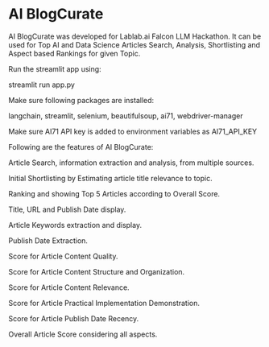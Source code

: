 # AI BlogCurate
AI BlogCurate was developed for Lablab.ai Falcon LLM Hackathon. It can be used for Top AI and Data Science Articles Search, Analysis, Shortlisting and Aspect based Rankings for given Topic.

Run the streamlit app using:

streamlit run app.py

Make sure following packages are installed:

langchain, streamlit, selenium, beautifulsoup, ai71, webdriver-manager 

Make sure AI71 API key is added to environment variables as AI71_API_KEY

Following are the features of AI BlogCurate:

Article Search, information extraction and analysis, from multiple sources.

Initial Shortlisting by Estimating article title relevance to topic.

Ranking and showing Top 5 Articles according to Overall Score.

Title, URL and Publish Date display.

Article Keywords extraction and display.

Publish Date Extraction.

Score for Article Content Quality.

Score for Article Content Structure and Organization.

Score for Article Content Relevance.

Score for Article Practical Implementation Demonstration.

Score for Article Publish Date Recency. 

Overall Article Score considering all aspects.

